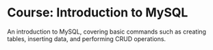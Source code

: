# Course: Introduction to MySQL

An introduction to MySQL, covering basic commands such as creating tables, inserting data, and performing CRUD operations.